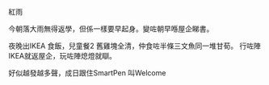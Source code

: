 紅雨

今朝落大雨無得返學，但係一樣要早起身。變咗朝早喺屋企睇書。

夜晚出IKEA 食飯，兒童餐2 舊雞塊全清，仲食咗半條三文魚同一堆甘荀。
行咗陣IKEA就返屋企，玩咗陣熄燈就瞓。

好似越發越多聲，成日跟住SmartPen 叫Welcome
